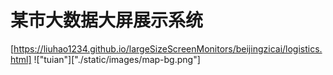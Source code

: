 # 某市大数据大屏展示系统
 [https://liuhao1234.github.io/largeSizeScreenMonitors/beijingzicai/logistics.html]
!["tuian"]["./static/images/map-bg.png"]